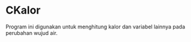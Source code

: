 # CKalor
Program ini digunakan untuk menghitung kalor dan variabel lainnya pada perubahan wujud air.
